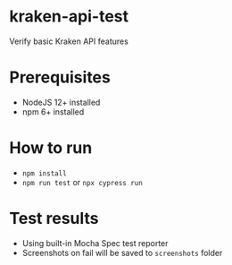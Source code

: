 # kraken-api-test
Verify basic Kraken API features

# Prerequisites

- NodeJS 12+ installed
- npm 6+ installed

# How to run

- `npm install`
- `npm run test` or `npx cypress run`

# Test results

- Using built-in Mocha Spec test reporter
- Screenshots on fail will be saved to `screenshots` folder

